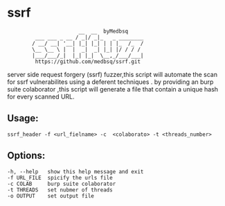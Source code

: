 


# ssrf 


                           __  __  byMedbsq              
             ___ ___ _ __ / _|/ _|_   _ ________
            / __/ __| '__| |_| |_| | | |_  /_  /
            \__ \__ \ |  |  _|  _| |_| |/ / / / 
            |___/___/_|  |_| |_|  \__,_/___/___|
             https://github.com/medbsq/ssrf.git
            
server side request forgery (ssrf)  fuzzer,this script will automate the scan for ssrf vulnerabilites   using a deferent techniques . by providing an  burp suite colaborator ,this script will generate a file that contain a unique hash for every scanned URL.


## Usage: 
```
ssrf_header -f <url_fielname> -c  <colaborato> -t <threads_number>
```

## Options:
  ```
  -h, --help   show this help message and exit
  -f URL_FILE  spicify the urls file
  -c COLAB     burp suite colaborator
  -t THREADS   set nubmer of threads
  -o OUTPUT    set output file
```
